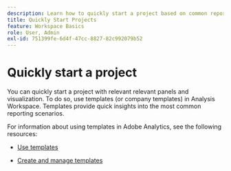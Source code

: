 ```yaml
---
description: Learn how to quickly start a project based on common reporting scenarios using templates in Analysis Workspace.
title: Quickly Start Projects
feature: Workspace Basics
role: User, Admin
exl-id: 751399fe-6d4f-47cc-8827-82c992079b52
---
```

# Quickly start a project 

You can quickly start a project with relevant relevant panels and visualization. To do so, use templates (or company templates) in Analysis Workspace. Templates provide quick insights into the most common reporting scenarios. 

For information about using templates in Adobe Analytics, see the following resources:

* [Use templates](/help/analyze/analysis-workspace/templates/use-templates.md)

* [Create and manage templates](/help/analyze/analysis-workspace/templates/create-templates.md)


